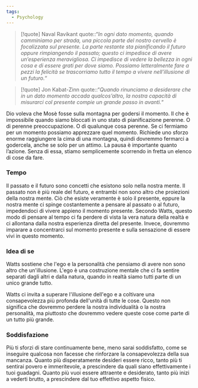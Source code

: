 ```yaml
---
tags:
  - Psychology
---
```

> [!quote] Naval Ravikant
> quote::“*In ogni dato momento, quando camminiamo per strada, una piccola parte del nostro cervello è focalizzata sul presente. La parte restante sta pianificando il futuro oppure rimpiangendo il passato; questo ci impedisce di avere un’esperienza meravigliosa. Ci impedisce di vedere la bellezza in ogni cosa e di essere grati per dove siamo. Possiamo letteralmente fare a pezzi la felicità se trascorriamo tutto il tempo a vivere nell’illusione di un futuro.*“

> [!quote] Jon Kabat-Zinn
> quote::“*Quando rinunciamo a desiderare che in un dato momento accada qualcos’altro, la nostra capacità di misurarci col presente compie un grande passo in avanti.*“

Dio voleva che Mosè fosse sulla montagna per godersi il momento. Il che è impossibile quando siamo bloccati in uno stato di pianificazione perenne. O di perenne preoccupazione. O di qualunque cosa perenne. 
Se ci fermiamo per un momento possiamo apprezzare quel momento. Richiede uno sforzo enorme raggiungere la cima di una montagna, quindi dovremmo fermarci a godercela, anche se solo per un attimo. La pausa è importante quanto l’azione. Senza di essa, stiamo semplicemente scorrendo in fretta un elenco di cose da fare.

### Tempo

Il passato e il futuro sono concetti che esistono solo nella nostra mente. Il passato non è più reale del futuro, e entrambi non sono altro che proiezioni della nostra mente. Ciò che esiste veramente è solo il presente, eppure la nostra mente ci spinge costantemente a pensare al passato o al futuro, impedendoci di vivere appieno il momento presente.
Secondo Watts, questo modo di pensare al tempo ci fa perdere di vista la vera natura della realtà e ci allontana dalla nostra esperienza diretta del presente. Invece, dovremmo imparare a concentrarci sul momento presente e sulla sensazione di essere vivi in questo momento.

### Idea di se

Watts sostiene che l'ego e la personalità che pensiamo di avere non sono altro che un'illusione. L'ego è una costruzione mentale che ci fa sentire separati dagli altri e dalla natura, quando in realtà siamo tutti parte di un unico grande tutto.

Watts ci invita a superare l'illusione dell'ego e a coltivare una consapevolezza più profonda dell'unità di tutte le cose. Questo non significa che dovremmo perdere la nostra individualità o la nostra personalità, ma piuttosto che dovremmo vedere queste cose come parte di un tutto più grande.

### Soddisfazione

Più ti sforzi di stare continuamente bene, meno sarai soddisfatto, come se inseguire qualcosa non facesse che rinforzare la consapevolezza della sua mancanza.
Quanto più disperatamente desideri essere ricco, tanto più ti sentirai povero e immeritevole, a prescindere da quali siano effettivamente i tuoi guadagni.
Quanto più vuoi essere attraente e desiderato, tanto più inizi a vederti brutto, a prescindere dal tuo effettivo aspetto fisico.